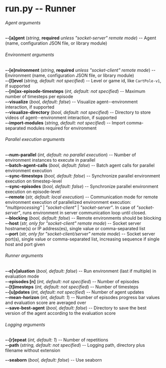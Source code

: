 run.py -- Runner
================


###### Agent arguments

**-\-[a]gent** (*string*, **required** *unless "socket-server" remote mode*) -- Agent (name, configuration JSON file, or library module)


###### Environment arguments

**-\-[e]nvironment** (*string*, **required** *unless "socket-client" remote mode*) -- Environment (name, configuration JSON file, or library module)
<br>
**-\-[l]evel** (*string, default: not specified*) -- Level or game id, like `CartPole-v1`, if supported
<br>
**-\-[m]ax-episode-timesteps** (*int, default: not specified*) -- Maximum number of timesteps per episode
<br>
**-\-visualize** (*bool, default: false*) -- Visualize agent--environment interaction, if supported
<br>
**-\-visualize-directory** (*bool, default: not specified*) -- Directory to store videos of agent--environment interaction, if supported
<br>
**-\-import-modules** (*string, default: not specified*) -- Import comma-separated modules required for environment


###### Parallel execution arguments

**-\-num-parallel** (*int, default: no parallel execution*) -- Number of environment instances to execute in parallel
<br>
**-\-batch-agent-calls** (*bool, default: false*) -- Batch agent calls for parallel environment execution
<br>
**-\-sync-timesteps** (*bool, default: false*) -- Synchronize parallel environment execution on timestep-level
<br>
**-\-sync-episodes** (*bool, default: false*) -- Synchronize parallel environment execution on episode-level
<br>
**-\-remote** (*str, default: local execution*) -- Communication mode for remote environment execution of parallelized environment execution: *"multiprocessing"* | *"socket-client"* | *"socket-server"*. In case of *"socket-server"*, runs environment in server communication loop until closed.
<br>
**-\-blocking** (*bool, default: false*) -- Remote environments should be blocking
<br>
**-\-host** (*str, only for "socket-client" remote mode*) -- Socket server hostname(s) or IP address(es), single value or comma-separated list
<br>
**-\-port** (*str, only for "socket-client/server" remote mode*) -- Socket server port(s), single value or comma-separated list, increasing sequence if single host and port given


###### Runner arguments

**-\-e[v]aluation** (*bool, default: false*) -- Run environment (last if multiple) in evaluation mode
<br>
**-\-episodes [n]** (*int, default: not specified*) -- Number of episodes
<br>
**-\-[t]imesteps** (*int, default: not specified*) -- Number of timesteps
<br>
**-\-[u]pdates** (*int, default: not specified*) -- Number of agent updates
<br>
**-\-mean-horizon** (*int, default: 1*) -- Number of episodes progress bar values and evaluation score are averaged over
<br>
**-\-save-best-agent** (*bool, default: false*) -- Directory to save the best version of the agent according to the evaluation score

###### Logging arguments

**-\-[r]epeat** (*int, default: 1*) -- Number of repetitions
<br>
**-\-path** (*string, default: not specified*) -- Logging path, directory plus filename without extension

**-\-seaborn** (*bool, default: false*) -- Use seaborn
